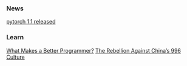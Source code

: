 
### News
[pytorch 1.1 released](https://github.com/pytorch/pytorch/releases)

### Learn
[What Makes a Better Programmer?](https://medium.com/better-programming/what-makes-a-better-programmer-89093be66cf4?source=linkShare-69dd2825c836-1556716356&_branch_match_id=506809057482849549)
[The Rebellion Against China’s 996 Culture](https://onezero.medium.com/the-rebellion-against-chinas-996-culture-b5b21b6a92c0)
